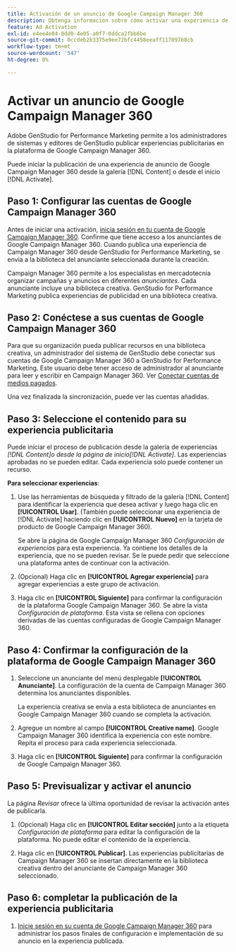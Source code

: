 ```yaml
---
title: Activación de un anuncio de Google Campaign Manager 360
description: Obtenga información sobre cómo activar una experiencia de Google Campaign Manager 360.
feature: Ad Activation
exl-id: e4ee4e04-8dd0-4e05-a0f7-0ddca2fbb6be
source-git-commit: 0ccdeb2b3375e9ee72bfc4458eeaff11709768cb
workflow-type: tm+mt
source-wordcount: '547'
ht-degree: 0%

---
```


# Activar un anuncio de Google Campaign Manager 360

Adobe GenStudio for Performance Marketing permite a los administradores de sistemas y editores de GenStudio publicar experiencias publicitarias en la plataforma de Google Campaign Manager 360.

Puede iniciar la publicación de una experiencia de anuncio de Google Campaign Manager 360 desde la galería [!DNL Content] o desde el inicio [!DNL Activate].

## Paso 1: Configurar las cuentas de Google Campaign Manager 360

Antes de iniciar una activación, [inicia sesión en tu cuenta de Google Campaign Manager 360](https://campaignmanager.google.com). Confirme que tiene acceso a los anunciantes de Google Campaign Manager 360. Cuando publica una experiencia de Campaign Manager 360 desde GenStudio for Performance Marketing, se envía a la biblioteca del anunciante seleccionada durante la creación.

Campaign Manager 360 permite a los especialistas en mercadotecnia organizar campañas y anuncios en diferentes _anunciantes_. Cada anunciante incluye una biblioteca creativa. GenStudio for Performance Marketing publica experiencias de publicidad en una biblioteca creativa.

## Paso 2: Conéctese a sus cuentas de Google Campaign Manager 360

Para que su organización pueda publicar recursos en una biblioteca creativa, un administrador del sistema de GenStudio debe conectar sus cuentas de Google Campaign Manager 360 a GenStudio for Performance Marketing. Este usuario debe tener acceso de administrador al anunciante para leer y escribir en Campaign Manager 360. Ver [Conectar cuentas de medios pagados](/help/user-guide/connectors/connect-channel.md).

Una vez finalizada la sincronización, puede ver las cuentas añadidas.

## Paso 3: Seleccione el contenido para su experiencia publicitaria

Puede iniciar el proceso de publicación desde la galería de experiencias _[!DNL Content]_o desde la página de inicio_[!DNL Activate]_. Las experiencias aprobadas no se pueden editar. Cada experiencia solo puede contener un recurso.

**Para seleccionar experiencias**:

1. Use las herramientas de búsqueda y filtrado de la galería [!DNL Content] para identificar la experiencia que desea activar y luego haga clic en **[!UICONTROL Usar]**. (También puede seleccionar una experiencia de [!DNL Activate] haciendo clic en **[!UICONTROL Nuevo]** en la tarjeta de producto de Google Campaign Manager 360).

   Se abre la página de Google Campaign Manager 360 _Configuración de experiencias_ para esta experiencia. Ya contiene los detalles de la experiencia, que no se pueden revisar. Se le puede pedir que seleccione una plataforma antes de continuar con la activación.

1. (Opcional) Haga clic en **[!UICONTROL Agregar experiencia]** para agregar experiencias a este grupo de activación.

1. Haga clic en **[!UICONTROL Siguiente]** para confirmar la configuración de la plataforma Google Campaign Manager 360.
Se abre la vista _Configuración de plataforma_. Esta vista se rellena con opciones derivadas de las cuentas configuradas de Google Campaign Manager 360.

## Paso 4: Confirmar la configuración de la plataforma de Google Campaign Manager 360

1. Seleccione un anunciante del menú desplegable **[!UICONTROL Anunciante]**. La configuración de la cuenta de Campaign Manager 360 determina los anunciantes disponibles.

   La experiencia creativa se envía a esta biblioteca de anunciantes en Google Campaign Manager 360 cuando se completa la activación.

1. Agregue un nombre al campo **[!UICONTROL Creative name]**. Google Campaign Manager 360 identifica la experiencia con este nombre.
Repita el proceso para cada experiencia seleccionada.

1. Haga clic en **[!UICONTROL Siguiente]** para confirmar la configuración de Google Campaign Manager 360.

## Paso 5: Previsualizar y activar el anuncio

La página _Revisar_ ofrece la última oportunidad de revisar la activación antes de publicarla.

1. (Opcional) Haga clic en **[!UICONTROL Editar sección]** junto a la etiqueta _Configuración de plataforma_ para editar la configuración de la plataforma. No puede editar el contenido de la experiencia.

1. Haga clic en **[!UICONTROL Publicar]**.
Las experiencias publicitarias de Campaign Manager 360 se insertan directamente en la biblioteca creativa dentro del anunciante de Campaign Manager 360 seleccionado.

## Paso 6: completar la publicación de la experiencia publicitaria

1. [Inicie sesión en su cuenta de Google Campaign Manager 360](https://campaignmanager.google.com) para administrar los pasos finales de configuración e implementación de su anuncio en la experiencia publicada.
